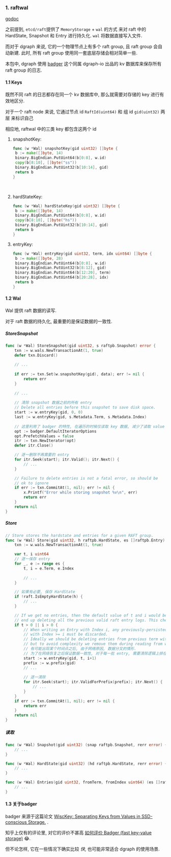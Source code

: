 ### 1. raftwal

[godoc](https://godoc.org/github.com/dgraph-io/dgraph/raftwal)



之前提到, `etcd/raft`提供了 `MemoryStorage` + `wal` 的方式 来对 raft 中的 HardState, Snapshot 和 Entry 进行持久化. `wal` 将数据直接写入文件.



而对于 dgraph 来说, 它的一个物理节点上有多个 raft group, 且 raft group 会自动新建. 此时, 所有 raft group 使用同一套底层存储会相对简单一些.

本包中, dgraph 使用 [badger](https://github.com/dgraph-io/badger) 这个同属 dgraph-io 出品的 kv 数据库来保存所有 raft group 的日志.



#### 1.1 Keys

既然不同 raft 的日志都存在同一个 kv 数据库中, 那么就需要对存储的 key 进行有效地区分.

对于一个 raft node 来说, 它通过节点 id `RaftId(uint64)` 和 组 id `gid(uint32)` 两层 来标识自己

相应地, raftwal 中的三类 key 都包含这两个 id

1. snapshotKey:

   ```go
   func (w *Wal) snapshotKey(gid uint32) []byte {
   	b := make([]byte, 14)
   	binary.BigEndian.PutUint64(b[0:8], w.id)
   	copy(b[8:10], []byte("ss"))
   	binary.BigEndian.PutUint32(b[10:14], gid)
   	return b
   }
   ```

   ​

2. hardStateKey:

   ```go
   func (w *Wal) hardStateKey(gid uint32) []byte {
   	b := make([]byte, 14)
   	binary.BigEndian.PutUint64(b[0:8], w.id)
   	copy(b[8:10], []byte("hs"))
   	binary.BigEndian.PutUint32(b[10:14], gid)
   	return b
   }
   ```

3. entryKey:

   ```go
   func (w *Wal) entryKey(gid uint32, term, idx uint64) []byte {
   	b := make([]byte, 28)
   	binary.BigEndian.PutUint64(b[0:8], w.id)
   	binary.BigEndian.PutUint32(b[8:12], gid)
   	binary.BigEndian.PutUint64(b[12:20], term)
   	binary.BigEndian.PutUint64(b[20:28], idx)
   	return b
   }
   ```



#### 1.2 Wal

Wal 提供 raft 数据的读写.

对于 raft 数据的持久化, 最重要的是保证数据的一致性.



##### StoreSnapshot

```go
func (w *Wal) StoreSnapshot(gid uint32, s raftpb.Snapshot) error {
	txn := w.wals.NewTransactionAt(1, true)
	defer txn.Discard()
	
	// ...
	
	if err := txn.Set(w.snapshotKey(gid), data); err != nil {
		return err
	}
	
	// ...
	
	// 清除 snapshot 数据之前的所有 entry
	// Delete all entries before this snapshot to save disk space.
	start := w.entryKey(gid, 0, 0)
	last := w.entryKey(gid, s.Metadata.Term, s.Metadata.Index)
	
	// 这里利用了 badger 的特性, 在遍历的时候仅读取 key 数据, 减少了读取 value 带来的开销
	opt := badger.DefaultIteratorOptions
	opt.PrefetchValues = false
	itr := txn.NewIterator(opt)
	defer itr.Close()

	// 逐一删除不再需要的 entry
	for itr.Seek(start); itr.Valid(); itr.Next() {
		// ...
	}

	// Failure to delete entries is not a fatal error, so should be
	// ok to ignore
	if err := txn.CommitAt(1, nil); err != nil {
		x.Printf("Error while storing snapshot %v\n", err)
		return err
	}
	return nil
}
```





##### Store

```go
// Store stores the hardstate and entries for a given RAFT group.
func (w *Wal) Store(gid uint32, h raftpb.HardState, es []raftpb.Entry) error {
	txn := w.wals.NewTransactionAt(1, true)

	var t, i uint64
	// 逐一保存 entry
	for _, e := range es {
		t, i = e.Term, e.Index
		
		// ...
	}

	// 如果有必要, 保存 HardState
	if !raft.IsEmptyHardState(h) {
		// ...
	}

	// If we get no entries, then the default value of t and i would be zero. That would
	// end up deleting all the previous valid raft entry logs. This check avoids that.
	if t > 0 || i > 0 {
		// When writing an Entry with Index i, any previously-persisted entries
		// with Index >= i must be discarded.
		// Ideally we should be deleting entries from previous term with index >= i,
		// but to avoid complexity we remove them during reading from wal.
		// 有可能出现某个时间点之后, 由于网络原因, 数据分叉的情形.
		// 为了在网络恢复之后保证数据一致性, 对于每一批 entry, 需要清除逻辑上排在这批数据之后的 entry.
		start := w.entryKey(gid, t, i+1)
		prefix := w.prefix(gid)
		// ...
		
		// 逐一清除
		for itr.Seek(start); itr.ValidForPrefix(prefix); itr.Next() {
			// ...
		}
	}
	if err := txn.CommitAt(1, nil); err != nil {
		return err
	}
	return nil
}
```



##### 读取

```go
func (w *Wal) Snapshot(gid uint32) (snap raftpb.Snapshot, rerr error) {
	// ...
}
```



```go
func (w *Wal) HardState(gid uint32) (hd raftpb.HardState, rerr error) {
	// ...
}
```



```go
func (w *Wal) Entries(gid uint32, fromTerm, fromIndex uint64) (es []raftpb.Entry, rerr error) {
	// ...
}
```



#### 1.3 关于badger

badger 来源于这篇论文 [WiscKey: Separating Keys from Values in SSD-conscious Storage.](https://www.usenix.org/system/files/conference/fast16/fast16-papers-lu.pdf) .

知乎上仅有的评论里, 对它的评价不甚高 [如何评价 Badger (fast key-value storage)](https://www.zhihu.com/question/59895275/answer/170359113) 😂.

但不论怎样, 它在一些情况下确实比较 *快*, 也可能非常适合 dgraph 的使用场景.

